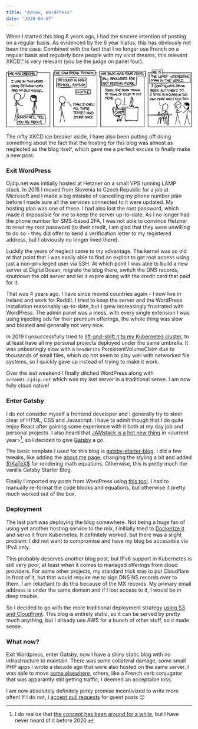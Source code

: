 ```yaml
---
title: "Adieu, WordPress"
date: "2020-04-07"
---
```


When I started this blog 8 years ago, I had the sincere intention of posting on a regular basis. As evidenced by the 6 year hiatus, this has obviously not been the case. Combined with the fact that I no longer use French on a regular basis and regularly bore people with my vivid dreams, this relevant XKCD[&trade;](https://www.reddit.com/r/RelevantXKCD/) is very relevant (you be the judge on panel four).

[![XKCD 621](./images/superlative.png "XKCD 621")](https://xkcd.com/621/)

The nifty XKCD ice breaker aside, I have also been putting off doing something about the fact that the hosting for this blog was almost as neglected as the blog itself, which gave me a perfect excuse to finally make a new post.

### Exit WordPress

Ojdip.net was initially hosted at Hetzner on a small VPS running LAMP stack. In 2015 I moved from Slovenia to Czech Republic for a job at Microsoft and I made a big mistake of cancelling my phone number plan before I made sure all the services connected to it were updated. My hosting plan was one of these. I had also lost the root password, which made it impossible for me to keep the server up-to-date. As I no longer had the phone number for SMS-based 2FA, I was not able to convince Hetzner to reset my root password (to their credit, I am glad that they were unwilling to do so - they did offer to send a verification letter to my registered address, but I obviously no longer lived there).

Luckily the years of neglect came to my advantage. The kernel was so old at that point that I was easily able to find an exploit to get root access using just a non-privileged user via SSH. At which point I was able to build a new server at DigitalOcean, migrate the blog there, switch the DNS records, shutdown the old server and let it expire along with the credit card that paid for it.

That was 4 years ago. I have since moved countries again - I now live in Ireland and work for Reddit. I tried to keep the server and the WordPress installation reasonably up-to-date, but I grew increasingly frustrated with WordPress. The admin panel was a mess, with every single extension I was using injecting ads for their premium offerings, the whole thing was slow and bloated and generally not very nice.

In 2019 I unsuccessfully tried to [lift-and-shift it to my Kubernetes cluster](https://github.com/helm/charts/tree/master/stable/wordpress), to at least have all my personal projects deployed under the same umbrella. It was unbearingly slow with a `ReadWrite` PersistentVolumeClaim due to thousands of small files, which do not seem to play well with networked file systems, so I quickly gave up instead of trying to make it work.

Over the last weekend I finally ditched WordPress along with `ocean01.ojdip.net` which was my last server in a traditional sense. I am now fully cloud native!

### Enter Gatsby

I do not consider myself a frontend developer and I generally try to steer clear of HTML, CSS and Javascript. I have to admit though that I do quite enjoy React after gaining some experience with it both at my day job and personal projects. I also heard that [JAMstack is a hot new thing](https://swizec.com/blog/its-never-been-this-easy-to-build-a-webapp/swizec/9295) in &lt;current year&gt;[^1], so I decided to give [Gatsby](https://www.gatsbyjs.org/) a go.

The basic template I used for this blog is [gatsby-starter-blog](https://github.com/gatsbyjs/gatsby-starter-blog). I did a few tweaks, like adding the [about me page](/about), changing the styling a bit and added [$\KaTeX$](https://www.gatsbyjs.org/packages/gatsby-remark-katex/) for rendering math equations. Otherwise, this is pretty much the vanilla Gatsby Starter Blog.

Finally I imported my posts from WordPress using [this tool](https://github.com/lonekorean/wordpress-export-to-markdown). I had to manually re-format the code blocks and equations, but otherwise it pretty much worked out of the box.

[^1]: I do realize that [the concept has been around for a while](https://jamstack.wtf/), but I have never heard of it before 2020.

### Deployment

The last part was deploying the blog somewhere. Not being a huge fan of using yet another hosting service to the mix, I initially tried to [Dockerize it](https://github.com/gatsbyjs/gatsby-docker) and serve it from Kubernetes. It definitely worked, but there was a slight problem: I did not want to compromise and have my blog be accessible via IPv4 only.

This probably deserves another blog post, but IPv6 support in Kubernetes is still very poor, at least when it comes to managed offerings from cloud providers. For some other projects, my standard trick was to put Cloudflare in front of it, but that would require me to sign DNS NS records over to them. I am reluctant to do this because of the MX records. My primary email address is under the same domain and if I lost access to it, I would be in deep trouble.

So I decided to go with the more traditional deployment strategy [using S3 and Cloudfront](https://www.gatsbyjs.org/docs/deploying-to-s3-cloudfront/). This blog is entirely static, so it can be served by pretty much anything, but I already use AWS for a bunch of other stuff, so it made sense.

### What now?

Exit Wordpress, enter Gatsby, now I have a shiny static blog with no infrastructure to maintain. There was some collateral damage, some small PHP apps I wrote a decade ago that were also hosted on the same server. I was able to move [some elsewhere](http://tibordp.github.io/gator-calculus/), others, like a French verb conjugator that was apparantly still getting traffic, I deemed an acceptable loss.

I am now absolutely definitely pinky promise incentivized to write more often! If I do not, I [accept pull requests](https://github.com/tibordp/ojdip-blog) for guest posts 😉
